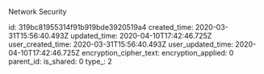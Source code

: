 Network Security

id: 319bc81955314f91b919bde3920519a4
created_time: 2020-03-31T15:56:40.493Z
updated_time: 2020-04-10T17:42:46.725Z
user_created_time: 2020-03-31T15:56:40.493Z
user_updated_time: 2020-04-10T17:42:46.725Z
encryption_cipher_text: 
encryption_applied: 0
parent_id: 
is_shared: 0
type_: 2
